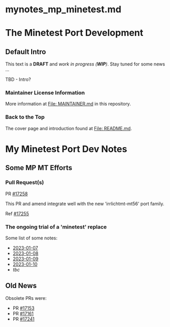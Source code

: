 mynotes_mp_minetest.md
======================

# The Minetest Port Development
## Default Intro

This text is a **DRAFT** and _work in progress (**WIP**)_.  Stay tuned for some news ...

TBD - Intro?

### Maintainer License Information

More information at [File: MAINTAINER.md](MAINTAINER.md) in this repository.

### Back to the Top

The cover page and introduction found at [File: README.md](README.md).


# My Minetest Port Dev Notes

## Some MP MT Efforts
### Pull Request(s)

PR [#17258](https://github.com/macports/macports-ports/pull/17258)

This PR and amend integrate well with the new 'irrlichtmt-mt56' port family.

Ref [#17255](https://github.com/macports/macports-ports/pull/17255)

### The ongoing trial of a 'minetest' replace

Some list of some notes:
- [2023-01-07](mynotes_mp_by-date/mynotes_mp_2023-01-07.md)
- [2023-01-08](mynotes_mp_by-date/mynotes_mp_2023-01-08a.md)
- [2023-01-09](mynotes_mp_by-date/mynotes_mp_2023-01-09a.md)
- [2023-01-10](mynotes_mp_by-date/mynotes_mp_2023-01-10a.md)
- _tbc_


## Old News

Obsolete PRs were:
- PR [#17153](https://github.com/macports/macports-ports/pull/17153)
- PR [#17161](https://github.com/macports/macports-ports/pull/17161)
- PR [#17241](https://github.com/macports/macports-ports/pull/17241)

